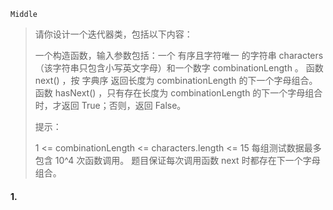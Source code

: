 `Middle`

> 请你设计一个迭代器类，包括以下内容：
>
> 一个构造函数，输入参数包括：一个 有序且字符唯一 的字符串 characters（该字符串只包含小写英文字母）和一个数字 combinationLength 。
> 函数 next() ，按 字典序 返回长度为 combinationLength 的下一个字母组合。
> 函数 hasNext() ，只有存在长度为 combinationLength 的下一个字母组合时，才返回 True；否则，返回 False。
>
> 提示：
>
> 1 <= combinationLength <= characters.length <= 15
> 每组测试数据最多包含 10^4 次函数调用。
> 题目保证每次调用函数 next 时都存在下一个字母组合。

#### 1. 

```python

```

